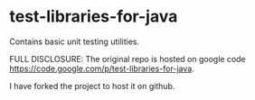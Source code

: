 test-libraries-for-java
=======================

Contains basic unit testing utilities.  

FULL DISCLOSURE: The original repo is hosted on google code https://code.google.com/p/test-libraries-for-java.

I have forked the project to host it on github.
